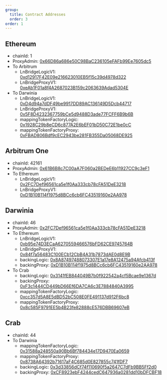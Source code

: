 ```yaml
---
group:
  title: Contract Addresses
  order: 3
order: 1
---
```


## Ethereum
* chainId: 1
* ProxyAdmin: [0x66D86a686e50C98BaC236105eFAFb99Ee7605dc5](https://etherscan.io/address/0x66D86a686e50C98BaC236105eFAFb99Ee7605dc5)
* To Arbitrum
  * LnBridgeLogicV1: [0xd12917F42E09e216623010EB5f15c39d4978d322](https://etherscan.io/address/0xd12917F42E09e216623010EB5f15c39d4978d322)
  * LnBridgeProxyV1: [0xeAb1F01a8f4A2687023B159c2063639Adad5304E](https://etherscan.io/address/0xeAb1F01a8f4A2687023B159c2063639Adad5304E)
* To Darwinia
  * LnBridgeLogicV1: [0xD4d94a7dDF49be9917DD89AC136149D5Dcb44717](https://etherscan.io/address/0xD4d94a7dDF49be9917DD89AC136149D5Dcb44717)
  * LnBridgeProxyV1: [0x5F8D4232367759bCe5d9488D3ade77FCFF6B9b6B](https://etherscan.io/address/0x5F8D4232367759bCe5d9488D3ade77FCFF6B9b6B)
  * mappingTokenFactoryLogic: [0x1928C29b8eCD6c877A2E6bEF01bD50C72E1be0cC](https://etherscan.io/address/0x1928C29b8eCD6c877A2E6bEF01bD50C72E1be0cC)
  * mappingTokenFactoryProxy: [0xFBAD806Bdf9cEC2943be281FB355Da05068DE925](https://etherscan.io/address/0xFBAD806Bdf9cEC2943be281FB355Da05068DE925)

## Arbitrum One
* chainId: 42161
* ProxyAdmin: [0x61B6B8c7C00aA7F060a2BEDeE6b11927CC9c3eF1](https://arbiscan.io/address/0x61B6B8c7C00aA7F060a2BEDeE6b11927CC9c3eF1)
* To Ethereum
  * LnBridgeLogicV1: [0x2FC7Def96561ca5e1f0Aa333cb78cFA51DeE3218](https://arbiscan.io/address/0x2FC7Def96561ca5e1f0Aa333cb78cFA51DeE3218)
  * LnBridgeProxyV1: [0xD1B10B114f1975d8BCc6cb6FC43519160e2AA978](https://arbiscan.io/address/0xD1B10B114f1975d8BCc6cb6FC43519160e2AA978)

## Darwinia
* chainId: 46
* ProxyAdmin: [0x2FC7Def96561ca5e1f0Aa333cb78cFA51DeE3218](https://darwinia.subscan.io/address/0x2FC7Def96561ca5e1f0Aa333cb78cFA51DeE3218)
* To Ethereum
  * LnBridgeLogicV1: [0xb95e74D3ECaA6270559466576bFD62CE9745764B](https://darwinia.subscan.io/address/0xb95e74D3ECaA6270559466576bFD62CE9745764B)
  * LnBridgeProxyV1: [0x84f7a56483C100ECb12CbB4A31b7873dAE0d8E9B](https://darwinia.subscan.io/address/0x84f7a56483C100ECb12CbB4A31b7873dAE0d8E9B)
  * backingLogic: [0x8A87497488073307E1a17e8A12475a94Afcb413f](https://darwinia.subscan.io/address/0x8A87497488073307E1a17e8A12475a94Afcb413f)
  * backingProxy: [0xD1B10B114f1975d8BCc6cb6FC43519160e2AA978](https://darwinia.subscan.io/address/0xD1B10B114f1975d8BCc6cb6FC43519160e2AA978)
* To Crab
  * backingLogic: [0x3141fEB844049B7b0f922542a4cf5Bcae9e1367d](https://darwinia.subscan.io/address/0x3141fEB844049B7b0f922542a4cf5Bcae9e1367d)
  * backingProxy: [0xF3c1444CD449bD66Ef6DA7CA6c3E7884840A3995](https://darwinia.subscan.io/address/0xF3c1444CD449bD66Ef6DA7CA6c3E7884840A3995)
  * mappingTokenFactoryLogic: [0xcc357d5A8E5dBD52bC508E0FE491137d912F6bc8](https://darwinia.subscan.io/address/0xcc357d5A8E5dBD52bC508E0FE491137d912F6bc8)
  * mappingTokenFactoryProxy: [0x8c585F9791EE5b4B23fe82888cE576DBB69607eB](https://darwinia.subscan.io/address/0x8c585F9791EE5b4B23fe82888cE576DBB69607eB)

## Crab
* chainId: 44
* To Darwinia
  * mappingTokenFactoryLogic: [0x31588a248550a90Bb6Bf784434e17D9470Ea0659](https://crab.subscan.io/address/0x31588a248550a90Bb6Bf784434e17D9470Ea0659)
  * mappingTokenFactoryProxy: [0x8738A64392b71617aF4C685d0E827855c741fDF7](https://crab.subscan.io/address/0x8738A64392b71617aF4C685d0E827855c741fDF7)
  * backingLogic: [0x3d33856dCf74f110690f5a2647C7dFb9BB5Ff2d0](https://crab.subscan.io/address/0x3d33856dCf74f110690f5a2647C7dFb9BB5Ff2d0)
  * backingProxy: [0xCF8923ebF4244cedC647936a0281dd10bDFCBF18](https://crab.subscan.io/address/0xCF8923ebF4244cedC647936a0281dd10bDFCBF18)

